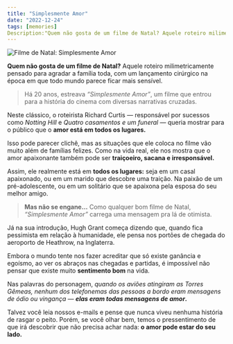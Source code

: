 ```yaml
---
title: "Simplesmente Amor"
date: "2022-12-24"
tags: [memories]
Description:"Quem não gosta de um filme de Natal? Aquele roteiro milimetricamente pensado para agradar a família toda, com um lançamento cirúrgico na época em que todo mundo parece ficar mais sensível."
---
```


![Filme de Natal: Simplesmente Amor](http://1.bp.blogspot.com/-H9fLLkOK69o/VmxTT6uI8LI/AAAAAAAADXY/w0hdELrv-NY/s400/im%25C3%25A1genes%2Bnavide%25C3%25B1as%2Bde%2Bamor.jpg)

**Quem não gosta de um filme de Natal?** Aquele roteiro milimetricamente pensado para agradar a família toda, com um lançamento cirúrgico na época em que todo mundo parece ficar mais sensível.

>Há 20 anos, estreava _“Simplesmente Amor”_, um filme que entrou para a história do cinema com diversas narrativas cruzadas.

Neste clássico, o roteirista Richard Curtis — responsável por sucessos como _Notting Hill_ e _Quatro casamentos e um funeral_ — queria mostrar para o público que o **amor está em todos os lugares.**

Isso pode parecer clichê, mas as situações que ele coloca no filme vão muito além de famílias felizes. Como na vida real, ele nos mostra que o amor apaixonante também pode ser **traiçoeiro, sacana e irresponsável.**

Assim, ele realmente está em **todos os lugares:** seja em um casal apaixonado, ou em um marido que descobre uma traição. Na paixão de um pré-adolescente, ou em um solitário que se apaixona pela esposa do seu melhor amigo.

>**Mas não se engane…**  Como qualquer bom filme de Natal, _“Simplesmente Amor”_ carrega uma mensagem pra lá de otimista.

Já na sua introdução, Hugh Grant começa dizendo que, quando fica pessimista em relação à humanidade, ele pensa nos portões de chegada do aeroporto de Heathrow, na Inglaterra.

Embora o mundo tente nos fazer acreditar que só existe ganância e egoísmo, ao ver os abraços nas chegadas e partidas, é impossível não pensar que existe muito  **sentimento bom**  na vida.

Nas palavras do personagem, _quando os aviões atingiram as Torres Gêmeas, nenhum dos telefonemas das pessoas a bordo eram mensagens de ódio ou vingança —_ **_elas eram todas mensagens de amor_.**

Talvez você leia nossos e-mails e pense que nunca viveu nenhuma história de rasgar o peito. Porém, se você olhar bem, temos o pressentimento de que irá descobrir que não precisa achar nada: **o amor pode estar do seu lado.**
